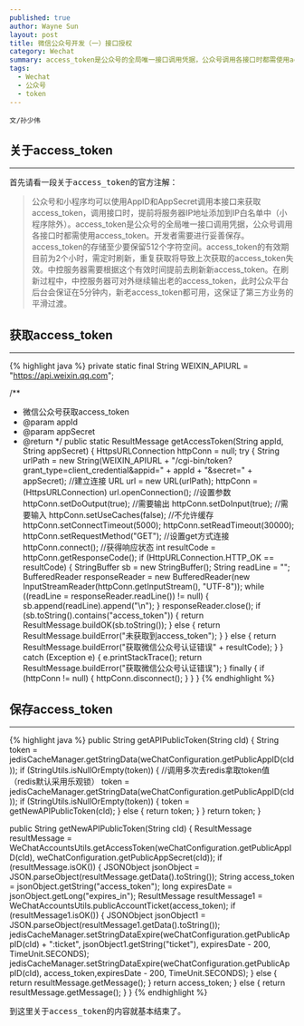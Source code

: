 ```yaml
---
published: true
author: Wayne Sun
layout: post
title: 微信公众号开发（一）接口授权
category: Wechat
summary: access_token是公众号的全局唯一接口调用凭据，公众号调用各接口时都需使用access_token。开发者需要进行妥善保存。access_token的存储至少要保留512个字符空间。access_token的有效期目前为2个小时，需定时刷新，重复获取将导致上次获取的access_token失效
tags:
  - Wechat
  - 公众号
  - token
---
```


`文/孙少伟`

## 关于access_token
---
首先请看一段关于<tt>access_token</tt>的官方注解：

> 公众号和小程序均可以使用AppID和AppSecret调用本接口来获取access_token，调用接口时，提前将服务器IP地址添加到IP白名单中（小程序除外）。access_token是公众号的全局唯一接口调用凭据，公众号调用各接口时都需使用access_token。开发者需要进行妥善保存。access_token的存储至少要保留512个字符空间。access_token的有效期目前为2个小时，需定时刷新，重复获取将导致上次获取的access_token失效。中控服务器需要根据这个有效时间提前去刷新新access_token。在刷新过程中，中控服务器可对外继续输出老的access_token，此时公众平台后台会保证在5分钟内，新老access_token都可用，这保证了第三方业务的平滑过渡。

## 获取access_token
---
{% highlight java %} 
private static final String WEIXIN_APIURL = "https://api.weixin.qq.com";

/**
 * 微信公众号获取access_token
 * @param appId
 * @param appSecret
 * @return
 */
public static ResultMessage getAccessToken(String appId, String appSecret) {
    HttpsURLConnection httpConn = null;
    try {
        String urlPath = new String(WEIXIN_APIURL + "/cgi-bin/token?grant_type=client_credential&appid=" + appId + "&secret=" + appSecret);
        //建立连接
        URL url = new URL(urlPath);
        httpConn = (HttpsURLConnection) url.openConnection();
        //设置参数
        httpConn.setDoOutput(true);   //需要输出
        httpConn.setDoInput(true);   //需要输入
        httpConn.setUseCaches(false);  //不允许缓存
        httpConn.setConnectTimeout(5000);
        httpConn.setReadTimeout(30000);
        httpConn.setRequestMethod("GET");   //设置get方式连接
        httpConn.connect();
        //获得响应状态
        int resultCode = httpConn.getResponseCode();
        if (HttpURLConnection.HTTP_OK == resultCode) {
            StringBuffer sb = new StringBuffer();
            String readLine = "";
            BufferedReader responseReader = new BufferedReader(new InputStreamReader(httpConn.getInputStream(), "UTF-8"));
            while ((readLine = responseReader.readLine()) != null) {
                sb.append(readLine).append("\n");
            }
            responseReader.close();
            if (sb.toString().contains("access_token")) {
                return ResultMessage.buildOK(sb.toString());
            } else {
                return ResultMessage.buildError("未获取到access_token");
            }
        } else {
            return ResultMessage.buildError("获取微信公众号认证错误" + resultCode);
        }
    } catch (Exception e) {
        e.printStackTrace();
        return ResultMessage.buildError("获取微信公众号认证错误");
    } finally {
        if (httpConn != null) {
            httpConn.disconnect();
        }
    }
}
{% endhighlight %}

## 保存access_token
---
{% highlight java %} 
public String getAPIPublicToken(String cId) {
    String token = jedisCacheManager.getStringData(weChatConfiguration.getPublicAppID(cId));
    if (StringUtils.isNullOrEmpty(token)) {
        //调用多次去redis拿取token值（redis默认采用乐观锁）
        token = jedisCacheManager.getStringData(weChatConfiguration.getPublicAppID(cId));
        if (StringUtils.isNullOrEmpty(token)) {
            token = getNewAPIPublicToken(cId);
        } else {
            return token;
        }
    }
    return token;
}

public String getNewAPIPublicToken(String cId) {
    ResultMessage resultMessage = WeChatAccountsUtils.getAccessToken(weChatConfiguration.getPublicAppID(cId), weChatConfiguration.getPublicAppSecret(cId));
    if (resultMessage.isOK()) {
        JSONObject jsonObject = JSON.parseObject(resultMessage.getData().toString());
        String access_token = jsonObject.getString("access_token");
        long expiresDate = jsonObject.getLong("expires_in");
        ResultMessage resultMessage1 = WeChatAccountsUtils.publicAccountTicket(access_token);
        if (resultMessage1.isOK()) {
            JSONObject jsonObject1 = JSON.parseObject(resultMessage1.getData().toString());
            jedisCacheManager.setStringDataExpire(weChatConfiguration.getPublicAppID(cId) + ":ticket", jsonObject1.getString("ticket"), expiresDate - 200, TimeUnit.SECONDS);
            jedisCacheManager.setStringDataExpire(weChatConfiguration.getPublicAppID(cId), access_token,expiresDate - 200, TimeUnit.SECONDS);
        } else {
            return resultMessage.getMessage();
        }
        return access_token;
    } else {
        return resultMessage.getMessage();
    }
}
{% endhighlight %}

到这里关于<tt>access_token</tt>的内容就基本结束了。
